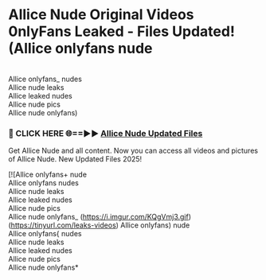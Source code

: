 # Allice Nude Original Videos 0nlyFans Leaked - Files Updated! (Allice onlyfans nude<br>
<br>
Allice onlyfans_ nudes<br>
Allice nude leaks<br>
Allice leaked nudes<br>
Allice nude pics<br>
Allice nude onlyfans)

<h3>🔴 CLICK HERE 🌐==►► <a href="https://tinyurl.com/leaks-videos" rel="nofollow">Allice Nude Updated Files</a></h3>

Get Allice Nude and all content. Now you can access all videos and pictures of Allice Nude. New Updated Files 2025!

[![Allice onlyfans+ nude<br>
Allice onlyfans nudes<br>
Allice nude leaks<br>
Allice leaked nudes<br>
Allice nude pics<br>
Allice nude onlyfans_
(https://i.imgur.com/KQgVmj3.gif)(https://tinyurl.com/leaks-videos)
Allice onlyfans) nude<br>
Allice onlyfans{ nudes<br>
Allice nude leaks<br>
Allice leaked nudes<br>
Allice nude pics<br>
Allice nude onlyfans*